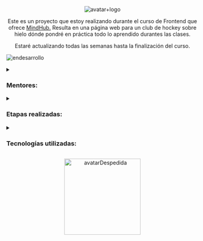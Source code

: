 <p align="center">
  <img alt="avatar+logo" src=https://user-images.githubusercontent.com/96992783/216306076-ee992bd7-aa37-4a5a-b1f0-3acf1acdefbb.png>
</p>



<p align="center">Este es un proyecto que estoy realizando durante el curso de Frontend que ofrece <a href="https://mindhubweb.com/">MindHub.<a/> Resulta en una página web para un club de hockey sobre hielo dónde pondré en práctica todo lo aprendido durantes las clases.</p>
  
<p align="center">Estaré actualizando todas las semanas hasta la finalización del curso.</p>
<p align="start">
  <img alt="endesarrollo" src=https://img.shields.io/badge/STATUS-EN%20DESAROLLO-green>
</p>  
  

  <details> 
  <summary><H3>Mentores:</H3></summary>
  <ul>
  <li>Ariel Kai</li>
  <li>Enzo Estecho</li>
  <li>Facu Araujo</li>
  </ul>
  </details>
  
  <details> 
  <summary><H3>Etapas realizadas:</H3></summary>
  <H4>Primera etapa "TASK 1". </H4>
  <ul>
  <li>Crear página html index. ✓</li>
  <li>Crear página html about us. ✓</li>
  <li>Crear página html contact. ✓</li>
  </ul>
  
  <H4>Segunda etapa "TASK 2". </H4>
  <ul>
  <li>Crear estilo 1 css. ✓</li>
  <li>Crear estilo 2 css. ✓</li>
  <li>Crear estilo 3 css. </li>
  </ul>
  
  <H4>Tercera etapa "TASK 3". </H4>
  <ul>
  <li>Crear página html rules. ✓</li>
  <li>Crear página html schedule. ✓</li>
  <li>Completar con estilo 3 css. </li>
  </ul>
  </details>
  
  <details> 
  <summary><H3>Tecnologías utilizadas:</H3></summary>
  <ul>
  <li>HTML5</li>
  <li>CSS3</li>
  </ul>
  </details>
  
 <p align="center">
  <img width="200" height="200" alt="avatarDespedida" src=https://user-images.githubusercontent.com/96992783/216304865-2637466c-ce13-4b19-bfa2-1e7a70f9abdf.png>
</p>



